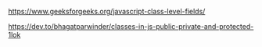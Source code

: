 https://www.geeksforgeeks.org/javascript-class-level-fields/

https://dev.to/bhagatparwinder/classes-in-js-public-private-and-protected-1lok